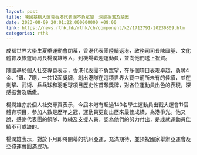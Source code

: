 ```yaml
---
layout: post
title: 陳國基稱大運會香港代表團不負眾望　深感振奮及驕傲
date: 2023-08-09 20:01:22.000000000 +08:00
link: https://news.rthk.hk/rthk/ch/component/k2/1712791-20230809.htm
categories: rthk
---
```


成都世界大學生夏季運動會閉幕，香港代表團陸續返港，政務司司長陳國基、文化體育及旅遊局局長楊潤雄等人，到機場歡迎運動員，並向他們送上祝賀。

陳國基於個人社交專頁表示，香港代表團不負眾望，在多個項目表現卓越，勇奪4金、1銀、7銅，一共12面獎牌，創出港隊在這項世界大賽中前所未有的佳績，並在劍擊、武術、乒乓球和羽毛球項目歷史性首奪獎牌，對各位運動員出色的表現，深感振奮及驕傲。

楊潤雄亦於個人社交專頁表示，今屆本港有超過140名學生運動員出戰大運會11個體育項目，參加人數是歷年之冠，運動員更創出歷來最佳成績，為港爭光。他又說，感謝代表團的領隊、教練及支援人員，認為他們的努力付出，是成就運動員佳績不可或缺的。

楊潤雄表示，對於下月即將開幕的杭州亞運，充滿期待，並預祝國家舉辦亞運會及亞殘運會圓滿成功。
